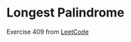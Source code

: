 # Longest Palindrome
Exercise 409 from [LeetCode](https://leetcode.com/problems/longest-palindrome/description/)